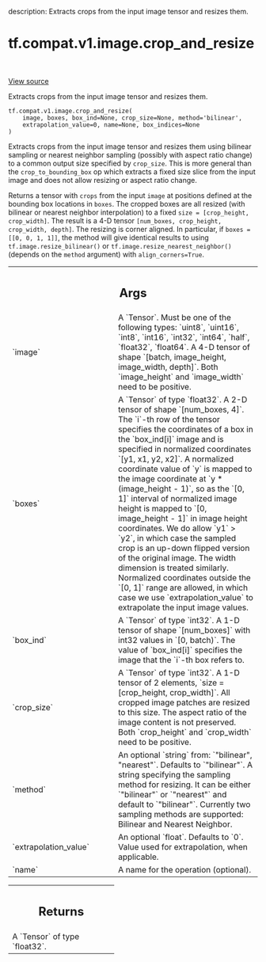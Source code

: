 description: Extracts crops from the input image tensor and resizes them.

<div itemscope itemtype="http://developers.google.com/ReferenceObject">
<meta itemprop="name" content="tf.compat.v1.image.crop_and_resize" />
<meta itemprop="path" content="Stable" />
</div>

# tf.compat.v1.image.crop_and_resize

<!-- Insert buttons and diff -->

<table class="tfo-notebook-buttons tfo-api nocontent" align="left">

</table>

<a target="_blank" href="/code/stable/tensorflow/python/ops/image_ops_impl.py">View source</a>



Extracts crops from the input image tensor and resizes them.

<pre class="devsite-click-to-copy prettyprint lang-py tfo-signature-link">
<code>tf.compat.v1.image.crop_and_resize(
    image, boxes, box_ind=None, crop_size=None, method=&#x27;bilinear&#x27;,
    extrapolation_value=0, name=None, box_indices=None
)
</code></pre>



<!-- Placeholder for "Used in" -->

Extracts crops from the input image tensor and resizes them using bilinear
sampling or nearest neighbor sampling (possibly with aspect ratio change) to a
common output size specified by `crop_size`. This is more general than the
`crop_to_bounding_box` op which extracts a fixed size slice from the input image
and does not allow resizing or aspect ratio change.

Returns a tensor with `crops` from the input `image` at positions defined at the
bounding box locations in `boxes`. The cropped boxes are all resized (with
bilinear or nearest neighbor interpolation) to a fixed
`size = [crop_height, crop_width]`. The result is a 4-D tensor
`[num_boxes, crop_height, crop_width, depth]`. The resizing is corner aligned.
In particular, if `boxes = [[0, 0, 1, 1]]`, the method will give identical
results to using `tf.image.resize_bilinear()` or
`tf.image.resize_nearest_neighbor()`(depends on the `method` argument) with
`align_corners=True`.

<!-- Tabular view -->
 <table class="responsive fixed orange">
<colgroup><col width="214px"><col></colgroup>
<tr><th colspan="2"><h2 class="add-link">Args</h2></th></tr>

<tr>
<td>
`image`
</td>
<td>
A `Tensor`. Must be one of the following types: `uint8`, `uint16`, `int8`, `int16`, `int32`, `int64`, `half`, `float32`, `float64`.
A 4-D tensor of shape `[batch, image_height, image_width, depth]`.
Both `image_height` and `image_width` need to be positive.
</td>
</tr><tr>
<td>
`boxes`
</td>
<td>
A `Tensor` of type `float32`.
A 2-D tensor of shape `[num_boxes, 4]`. The `i`-th row of the tensor
specifies the coordinates of a box in the `box_ind[i]` image and is specified
in normalized coordinates `[y1, x1, y2, x2]`. A normalized coordinate value of
`y` is mapped to the image coordinate at `y * (image_height - 1)`, so as the
`[0, 1]` interval of normalized image height is mapped to
`[0, image_height - 1]` in image height coordinates. We do allow `y1` > `y2`, in
which case the sampled crop is an up-down flipped version of the original
image. The width dimension is treated similarly. Normalized coordinates
outside the `[0, 1]` range are allowed, in which case we use
`extrapolation_value` to extrapolate the input image values.
</td>
</tr><tr>
<td>
`box_ind`
</td>
<td>
A `Tensor` of type `int32`.
A 1-D tensor of shape `[num_boxes]` with int32 values in `[0, batch)`.
The value of `box_ind[i]` specifies the image that the `i`-th box refers to.
</td>
</tr><tr>
<td>
`crop_size`
</td>
<td>
A `Tensor` of type `int32`.
A 1-D tensor of 2 elements, `size = [crop_height, crop_width]`. All
cropped image patches are resized to this size. The aspect ratio of the image
content is not preserved. Both `crop_height` and `crop_width` need to be
positive.
</td>
</tr><tr>
<td>
`method`
</td>
<td>
An optional `string` from: `"bilinear", "nearest"`. Defaults to `"bilinear"`.
A string specifying the sampling method for resizing. It can be either
`"bilinear"` or `"nearest"` and default to `"bilinear"`. Currently two sampling
methods are supported: Bilinear and Nearest Neighbor.
</td>
</tr><tr>
<td>
`extrapolation_value`
</td>
<td>
An optional `float`. Defaults to `0`.
Value used for extrapolation, when applicable.
</td>
</tr><tr>
<td>
`name`
</td>
<td>
A name for the operation (optional).
</td>
</tr>
</table>



<!-- Tabular view -->
 <table class="responsive fixed orange">
<colgroup><col width="214px"><col></colgroup>
<tr><th colspan="2"><h2 class="add-link">Returns</h2></th></tr>
<tr class="alt">
<td colspan="2">
A `Tensor` of type `float32`.
</td>
</tr>

</table>

